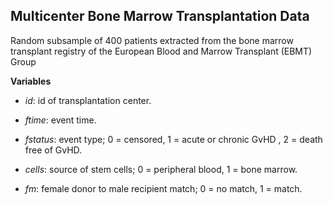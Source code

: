 ## Multicenter Bone Marrow Transplantation Data

Random subsample of 400 patients extracted from the bone marrow transplant registry of the European Blood and Marrow Transplant (EBMT) Group

**Variables**

- *id*: id of transplantation center.

- *ftime*: event time.

- *fstatus*: event type;
0 = censored, 1 = acute or chronic GvHD , 2 = death free of GvHD.

- *cells*: source of stem cells;
0 = peripheral blood, 1 = bone marrow.

- *fm*: female donor to male recipient match;
0 = no match, 1 = match.